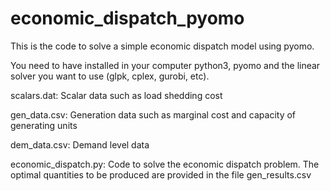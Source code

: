 # economic_dispatch_pyomo
This is the code to solve a simple economic dispatch model using pyomo.

You need to have installed in your computer python3, pyomo and the linear solver you want to use (glpk, cplex, gurobi, etc).

scalars.dat: Scalar data such as load shedding cost

gen_data.csv: Generation data such as marginal cost and capacity of generating units

dem_data.csv: Demand level data

economic_dispatch.py: Code to solve the economic dispatch problem. The optimal quantities to be produced are provided in the file gen_results.csv
